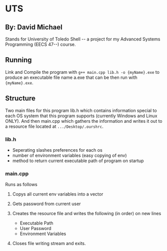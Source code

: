 # UTS

## By: David Michael

Stands for University of Toledo Shell -- a project for my Advanced Systems Programming (EECS 47--) course.

## Running

Link and Compile the program with `g++ main.cpp lib.h -o {myName}.exe` to produce an executable file name a.exe that can be then run with `{myName}.exe`.

## Structure

Two main files for this program lib.h which contains information special to each OS system that this program supports (currently Windows and Linux ONLY). And then main.cpp which gathers the information and writes it out to a resource file located at `.../Desktop/.ourshrc`.

### lib.h

- Seperating slashes preferences for each os
- number of environment variables (easy copying of env)
- method to return current executable path of program on startup

### main.cpp

Runs as follows

1. Copys all current env variables into a vector
2. Gets password from current user
3. Creates the resource file and writes the following (in order) on new lines

    - Executable Path
    - User Password
    - Environment Variables

4. Closes file writing stream and exits.
